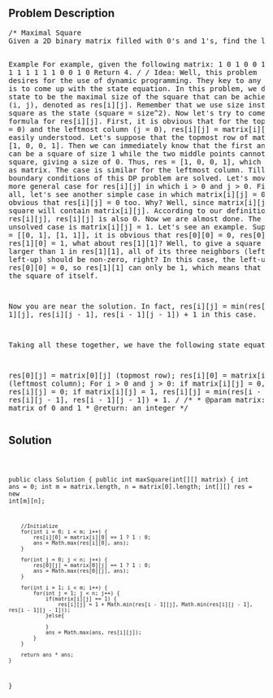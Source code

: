 <!--
<style>
  body { font-family: Arial, sans-serif; }
  .container { max-width: 100%; margin: auto; padding: 20px; }
  .comment-block { background-color: #f9f9f9; padding: 10px; border-left: 5px solid #ccc; max-width: 600px; margin: auto; word-wrap: break-word; white-space: pre-wrap; }
  .code-block { background-color: #f4f4f4; padding: 10px; border: 1px solid #ddd; }
</style>
-->

<div class='container'>
<h2>Problem Description</h2>
<div class='comment-block'>
<pre>
/* Maximal Square
Given a 2D binary matrix filled with 0's and 1's, find the largest square containing all 1's and return its area.

Example
For example, given the following matrix:
1 0 1 0 0
1 0 1 1 1
1 1 1 1 1
1 0 0 1 0
Return 4.
*/
/* Idea:
Well, this problem desires for the use of dynamic programming. 
They key to any DP problem is to come up with the state equation. 
In this problem, we define the state to be the maximal size of the square that can be achieved at point (i, j),
denoted as res[i][j]. Remember that we use size instead of square as the state (square = size^2).
Now let's try to come up with the formula for res[i][j].
First, it is obvious that for the topmost row (i = 0) and the leftmost column (j = 0), 
res[i][j] = matrix[i][j]. This is easily understood. 
Let's suppose that the topmost row of matrix is like [1, 0, 0, 1]. 
Then we can immediately know that the first and last point can be a square of size 1 while the two middle points cannot make any square, giving a size of 0. 
Thus, res = [1, 0, 0, 1], which is the same as matrix. The case is similar for the leftmost column. 
Till now, the boundary conditions of this DP problem are solved.
Let's move to the more general case for res[i][j] in which i > 0 and j > 0. 
First of all, let's see another simple case in which matrix[i][j] = 0. It is obvious that res[i][j] = 0 too.
Why? Well, since matrix[i][j] = 0, no square will contain matrix[i][j]. 
According to our definition of res[i][j], res[i][j] is also 0.
Now we are almost done. The only unsolved case is matrix[i][j] = 1. Let's see an example.
Suppose matrix = [[0, 1], [1, 1]], it is obvious that res[0][0] = 0, res[0][1] = res[1][0] = 1, 
what about res[1][1]? Well, to give a square of size larger than 1 in res[1][1], all of its three neighbors (left, up, left-up) should be non-zero, right? 
In this case, the left-up neighbor res[0][0] = 0, so res[1][1] can only be 1, which means that it contains the square of itself.

Now you are near the solution. In fact, res[i][j] = min(res[i - 1][j], res[i][j - 1], res[i - 1][j - 1]) + 1 in this case.

Taking all these together, we have the following state equations.

res[0][j] = matrix[0][j] (topmost row);
res[i][0] = matrix[i][0] (leftmost column);
For i > 0 and j > 0: if matrix[i][j] = 0, res[i][j] = 0; if matrix[i][j] = 1, res[i][j] = min(res[i - 1][j], res[i][j - 1], res[i - 1][j - 1]) + 1.
*/
    /**
     * @param matrix: a matrix of 0 and 1
     * @return: an integer
     */
</pre>
</div>

<h2>Solution</h2>
<div class='code-block'>
<pre><code class='language-java'>




public class Solution {
    public int maxSquare(int[][] matrix) {
        int ans = 0;
        int m = matrix.length, n = matrix[0].length;
        int[][] res = new int[m][n];
        
        //Initialize
        for(int i = 0; i < m; i++) {
            res[i][0] = matrix[i][0] == 1 ? 1 : 0;
            ans = Math.max(res[i][0], ans);
        }
        
        for(int j = 0; j < n; j++) {
            res[0][j] = matrix[0][j] == 1 ? 1 : 0;
            ans = Math.max(res[0][j], ans);
        }
        
        for(int i = 1; i < m; i++) {
            for(int j = 1; j < n; j++) {
                if(matrix[i][j] == 1) {
                    res[i][j] = 1 + Math.min(res[i - 1][j], Math.min(res[i][j - 1], res[i - 1][j - 1]));
                }else{
                    
                }
                ans = Math.max(ans, res[i][j]);
            }
        }
        
        return ans * ans;
    }
}





</code></pre>
</div>
</div>
